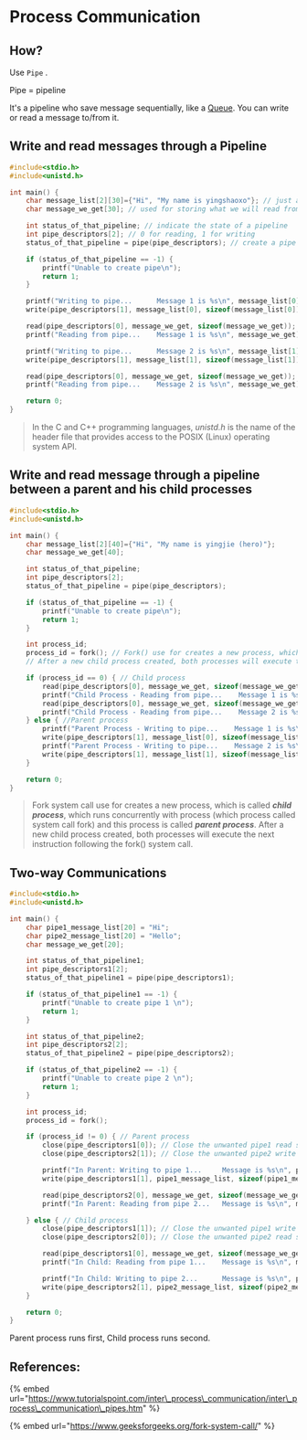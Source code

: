 # Process Communication

## How?

Use `Pipe` .

Pipe = pipeline

It's a pipeline who save message sequentially, like a [Queue](https://en.wikipedia.org/wiki/Queue_%28abstract_data_type%29). You can write or read a message to/from it.

## Write and read messages through a Pipeline

```c
#include<stdio.h>
#include<unistd.h>

int main() {
    char message_list[2][30]={"Hi", "My name is yingshaoxo"}; // just a list of two words
    char message_we_get[30]; // used for storing what we will read from a pipeline later

    int status_of_that_pipeline; // indicate the state of a pipeline
    int pipe_descriptors[2]; // 0 for reading, 1 for writing
    status_of_that_pipeline = pipe(pipe_descriptors); // create a pipe by giving its an empty array (pipe_descriptors)

    if (status_of_that_pipeline == -1) {
        printf("Unable to create pipe\n");
        return 1;
    }

    printf("Writing to pipe...      Message 1 is %s\n", message_list[0]);
    write(pipe_descriptors[1], message_list[0], sizeof(message_list[0])); // write "Hi" to our pipeline

    read(pipe_descriptors[0], message_we_get, sizeof(message_we_get)); // read "Hi" from our pipeline
    printf("Reading from pipe...    Message 1 is %s\n", message_we_get);

    printf("Writing to pipe...      Message 2 is %s\n", message_list[1]);
    write(pipe_descriptors[1], message_list[1], sizeof(message_list[1])); // write "My name is yingshaoxo" to our pipeline

    read(pipe_descriptors[0], message_we_get, sizeof(message_we_get)); // read "My name is yingshaoxo" from our pipeline
    printf("Reading from pipe...    Message 2 is %s\n", message_we_get);

    return 0;
}
```

> In the C and C++ programming languages, _unistd.h_ is the name of the header file that provides access to the POSIX \(Linux\) operating system API.

## Write and read message through a pipeline between a parent and his child processes

```c
#include<stdio.h>
#include<unistd.h>

int main() {
    char message_list[2][40]={"Hi", "My name is yingjie (hero)"};
    char message_we_get[40];

    int status_of_that_pipeline;
    int pipe_descriptors[2];
    status_of_that_pipeline = pipe(pipe_descriptors);

    if (status_of_that_pipeline == -1) {
        printf("Unable to create pipe\n");
        return 1;
    }

    int process_id;
    process_id = fork(); // Fork() use for creates a new process, which is called child process
    // After a new child process created, both processes will execute the next instruction following the fork() system call.

    if (process_id == 0) { // Child process
        read(pipe_descriptors[0], message_we_get, sizeof(message_we_get));
        printf("Child Process - Reading from pipe...    Message 1 is %s\n", message_we_get);
        read(pipe_descriptors[0], message_we_get, sizeof(message_we_get));
        printf("Child Process - Reading from pipe...    Message 2 is %s\n", message_we_get);
    } else { //Parent process
        printf("Parent Process - Writing to pipe...    Message 1 is %s\n", message_list[0]);
        write(pipe_descriptors[1], message_list[0], sizeof(message_list[0]));
        printf("Parent Process - Writing to pipe...    Message 2 is %s\n", message_list[1]);
        write(pipe_descriptors[1], message_list[1], sizeof(message_list[1]));
    }

    return 0;
}
```

> Fork system call use for creates a new process, which is called _**child process**_, which runs concurrently with process \(which process called system call fork\) and this process is called _**parent process**_. After a new child process created, both processes will execute the next instruction following the fork\(\) system call.

## Two-way Communications

```c
#include<stdio.h>
#include<unistd.h>

int main() {
    char pipe1_message_list[20] = "Hi";
    char pipe2_message_list[20] = "Hello";
    char message_we_get[20];

    int status_of_that_pipeline1;
    int pipe_descriptors1[2];
    status_of_that_pipeline1 = pipe(pipe_descriptors1);

    if (status_of_that_pipeline1 == -1) {
        printf("Unable to create pipe 1 \n");
        return 1;
    }

    int status_of_that_pipeline2;
    int pipe_descriptors2[2];
    status_of_that_pipeline2 = pipe(pipe_descriptors2);

    if (status_of_that_pipeline2 == -1) {
        printf("Unable to create pipe 2 \n");
        return 1;
    }

    int process_id;
    process_id = fork();

    if (process_id != 0) { // Parent process
        close(pipe_descriptors1[0]); // Close the unwanted pipe1 read side, unnecessary
        close(pipe_descriptors2[1]); // Close the unwanted pipe2 write side, unnecessary

        printf("In Parent: Writing to pipe 1...     Message is %s\n", pipe1_message_list);
        write(pipe_descriptors1[1], pipe1_message_list, sizeof(pipe1_message_list));

        read(pipe_descriptors2[0], message_we_get, sizeof(message_we_get)); // it will be stuck until a new message has been sent to pipeline2
        printf("In Parent: Reading from pipe 2...   Message is %s\n", message_we_get);

    } else { // Child process
        close(pipe_descriptors1[1]); // Close the unwanted pipe1 write side, unnecessary
        close(pipe_descriptors2[0]); // Close the unwanted pipe2 read side, unnecessary

        read(pipe_descriptors1[0], message_we_get, sizeof(message_we_get)); // it will be stuck until a new message has been sent to pipeline1
        printf("In Child: Reading from pipe 1...    Message is %s\n", message_we_get);

        printf("In Child: Writing to pipe 2...      Message is %s\n", pipe2_message_list);
        write(pipe_descriptors2[1], pipe2_message_list, sizeof(pipe2_message_list));
    }

    return 0;
}
```

Parent process runs first, Child process runs second.

## References:

{% embed url="https://www.tutorialspoint.com/inter\_process\_communication/inter\_process\_communication\_pipes.htm" %}

{% embed url="https://www.geeksforgeeks.org/fork-system-call/" %}



